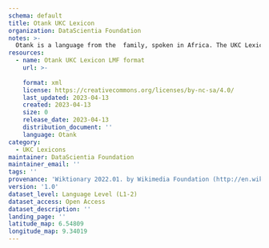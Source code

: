 ```yaml
---
schema: default
title: Otank UKC Lexicon
organization: DataScientia Foundation
notes: >-
  Otank is a language from the  family, spoken in Africa. The UKC Lexicon of Otank is represented as a lexico-semantic network. It consists of words, word senses, synsets, as well as sense-level and synset-level relationships.
resources:
  - name: Otank UKC Lexicon LMF format
    url: >-
      
    format: xml
    license: https://creativecommons.org/licenses/by-nc-sa/4.0/
    last_updated: 2023-04-13
    created: 2023-04-13
    size: 0
    release_date: 2023-04-13
    distribution_document: ''
    language: Otank
category:
  - UKC Lexicons
maintainer: DataScientia Foundation
maintainer_email: ''
tags: ''
provenance: 'Wiktionary 2022.01. by Wikimedia Foundation (http://en.wiktionary.org); Princeton WordNet 2.1 by Princeton University (https://wordnet.princeton.edu)'
version: '1.0'
dataset_level: Language Level (L1-2)
dataset_access: Open Access
dataset_description: ''
landing_page: ''
latitude_map: 6.54809
longitude_map: 9.34019
---
```

